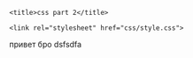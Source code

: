 <!DOCTYPE html>

<html lang="ru">
<head>

	<title>css part 2</title>

	<link rel="stylesheet" href="css/style.css">

<meta http-equiv="Content-type" content = "text/html; charset=UTF=8"/> 
</head>


<body>
	привет бро dsfsdfa 
</body>
</html> 